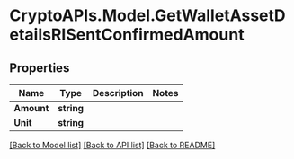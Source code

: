 # CryptoAPIs.Model.GetWalletAssetDetailsRISentConfirmedAmount

## Properties

Name | Type | Description | Notes
------------ | ------------- | ------------- | -------------
**Amount** | **string** |  | 
**Unit** | **string** |  | 

[[Back to Model list]](../README.md#documentation-for-models) [[Back to API list]](../README.md#documentation-for-api-endpoints) [[Back to README]](../README.md)

